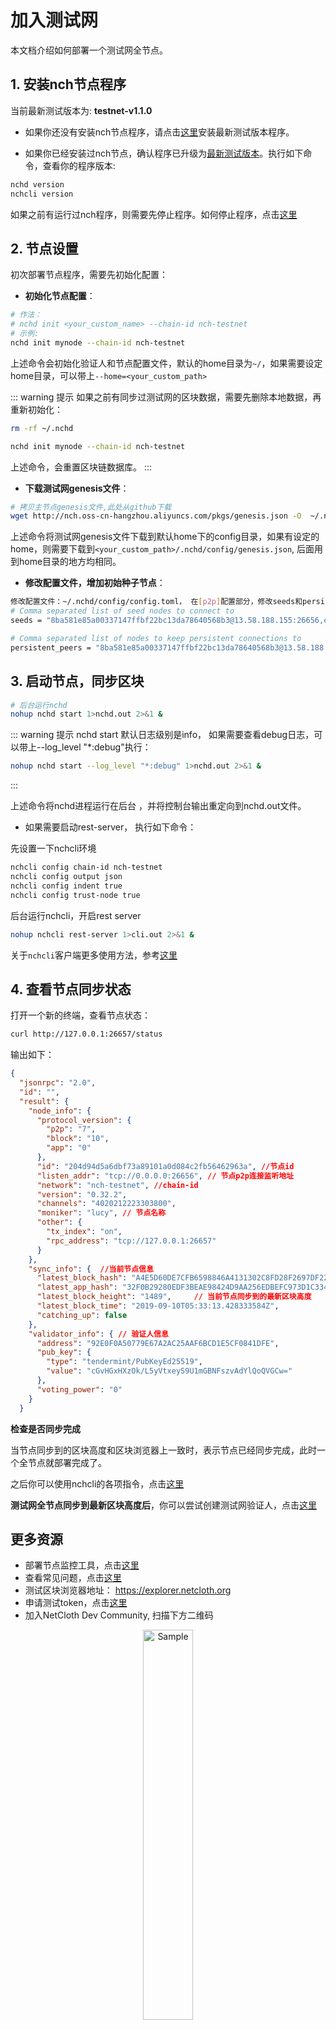 # 加入测试网

本文档介绍如何部署一个测试网全节点。

## 1. 安装nch节点程序

当前最新测试版本为: **testnet-v1.1.0**

* 如果你还没有安装nch节点程序，请点击[这里](../software/how-to-install.md)安装最新测试版本程序。

* 如果你已经安装过nch节点，确认程序已升级为[最新测试版本](./../software/how-to-install.md#最新版本)。执行如下命令，查看你的程序版本:

```bash
nchd version
nchcli version
```

如果之前有运行过nch程序，则需要先停止程序。如何停止程序，点击[这里](../advanced/Q&A.md#如何重启节点程序)

## 2. 节点设置

初次部署节点程序，需要先初始化配置：

* **初始化节点配置**：

```bash
# 作法：
# nchd init <your_custom_name> --chain-id nch-testnet
# 示例:
nchd init mynode --chain-id nch-testnet
```

上述命令会初始化验证人和节点配置文件，默认的home目录为```~/```，如果需要设定home目录，可以带上```--home=<your_custom_path>```

::: warning 提示
如果之前有同步过测试网的区块数据，需要先删除本地数据，再重新初始化：

```bash
rm -rf ~/.nchd

nchd init mynode --chain-id nch-testnet
```

上述命令，会重置区块链数据库。
:::

* **下载测试网genesis文件**：

```bash
# 拷贝主节点genesis文件,此处从github下载
wget http://nch.oss-cn-hangzhou.aliyuncs.com/pkgs/genesis.json -O  ~/.nchd/config/genesis.json
```

上述命令将测试网genesis文件下载到默认home下的config目录，如果有设定的home，则需要下载到```<your_custom_path>/.nchd/config/genesis.json```,  后面用到home目录的地方均相同。

* **修改配置文件，增加初始种子节点**：

```bash
修改配置文件：~/.nchd/config/config.toml， 在[p2p]配置部分，修改seeds和persistent_peers配置项，添加种子节点seed， 如下：
# Comma separated list of seed nodes to connect to
seeds = "8ba581e85a00337147ffbf22bc13da78640568b3@13.58.188.155:26656,c57df7491a235753439fa3ea7d908f0ec42e8670@18.191.12.61:26656,b726519a738239378dbb15520f493d1a9a355593@13.124.101.63:26656"

# Comma separated list of nodes to keep persistent connections to
persistent_peers = "8ba581e85a00337147ffbf22bc13da78640568b3@13.58.188.155:26656,c57df7491a235753439fa3ea7d908f0ec42e8670@18.191.12.61:26656,b726519a738239378dbb15520f493d1a9a355593@13.124.101.63:26656"
```

## 3. 启动节点，同步区块

```bash
# 后台运行nchd
nohup nchd start 1>nchd.out 2>&1 &
```

::: warning 提示
nchd start 默认日志级别是info， 如果需要查看debug日志，可以带上--log_level "*:debug"执行：

```bash
nohup nchd start --log_level "*:debug" 1>nchd.out 2>&1 &
```

:::

上述命令将nchd进程运行在后台 ，并将控制台输出重定向到nchd.out文件。

* 如果需要启动rest-server， 执行如下命令：

先设置一下nchcli环境

```bash
nchcli config chain-id nch-testnet
nchcli config output json
nchcli config indent true
nchcli config trust-node true
```

后台运行nchcli，开启rest server

```bash
nohup nchcli rest-server 1>cli.out 2>&1 &
```

关于```nchcli```客户端更多使用方法，参考[这里](../software/nchcli.md)

## 4. 查看节点同步状态

打开一个新的终端，查看节点状态：

```bash
curl http://127.0.0.1:26657/status
```

输出如下：

```json
{
  "jsonrpc": "2.0",
  "id": "",
  "result": {
    "node_info": {
      "protocol_version": {
        "p2p": "7",
        "block": "10",
        "app": "0"
      },
      "id": "204d94d5a6dbf73a89101a0d084c2fb56462963a", //节点id
      "listen_addr": "tcp://0.0.0.0:26656", // 节点p2p连接监听地址
      "network": "nch-testnet", //chain-id
      "version": "0.32.2",
      "channels": "4020212223303800",
      "moniker": "lucy", // 节点名称
      "other": {
        "tx_index": "on",
        "rpc_address": "tcp://127.0.0.1:26657"
      }
    },
    "sync_info": {  //当前节点信息
      "latest_block_hash": "A4E5D60DE7CFB6598846A4131302C8FD28F2697DF2291B33B0892A9EACB562D8", // 最新的区块 hash
      "latest_app_hash": "32F0B29280EDF3BEAE98424D9AA256EDBEFC973D1C33431A8D74FCA3BC3B6582",
      "latest_block_height": "1489",     // 当前节点同步到的最新区块高度                                                      //最新区块高度
      "latest_block_time": "2019-09-10T05:33:13.428333584Z",                                  //最新区块时间 
      "catching_up": false
    },
    "validator_info": { // 验证人信息
      "address": "92E0F0A50779E67A2AC25AAF6BCD1E5CF0841DFE",
      "pub_key": {
        "type": "tendermint/PubKeyEd25519",
        "value": "cGvHGxHXzOk/L5yVtxeyS9U1mGBNFszvAdYlQoQVGCw="
      },
      "voting_power": "0"
    }
  }
```

**检查是否同步完成**

当节点同步到的区块高度和区块浏览器上一致时，表示节点已经同步完成，此时一个全节点就部署完成了。

之后你可以使用nchcli的各项指令，点击[这里](../software/nchcli.md)

**测试网全节点同步到最新区块高度后**，你可以尝试创建测试网验证人，点击[这里](./how-to-become-validator.md)

## 更多资源

* 部署节点监控工具，点击[这里](../software/monitor.md)
* 查看常见问题，点击[这里](../advanced/Q&A.md)
* 测试区块浏览器地址： <https://explorer.netcloth.org>
* 申请测试token，点击[这里](testcoin.md)
* 加入NetCloth Dev Community, 扫描下方二维码
<p align="center">
	<img src="http://nch.oss-cn-hangzhou.aliyuncs.com/img/dev_group.jpg?raw=true" alt="Sample" width = 40% height = 40%>
</p>